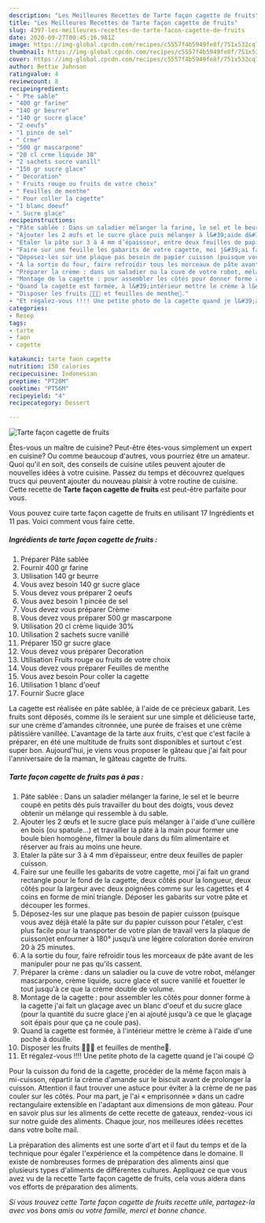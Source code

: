 ```yaml
---
description: "Les Meilleures Recettes de Tarte façon cagette de fruits"
title: "Les Meilleures Recettes de Tarte façon cagette de fruits"
slug: 4397-les-meilleures-recettes-de-tarte-facon-cagette-de-fruits
date: 2020-09-27T00:45:16.981Z
image: https://img-global.cpcdn.com/recipes/c5557f4b5949fe8f/751x532cq70/tarte-facon-cagette-de-fruits-photo-principale-de-la-recette.jpg
thumbnail: https://img-global.cpcdn.com/recipes/c5557f4b5949fe8f/751x532cq70/tarte-facon-cagette-de-fruits-photo-principale-de-la-recette.jpg
cover: https://img-global.cpcdn.com/recipes/c5557f4b5949fe8f/751x532cq70/tarte-facon-cagette-de-fruits-photo-principale-de-la-recette.jpg
author: Bettie Johnson
ratingvalue: 4
reviewcount: 8
recipeingredient:
- " Pte sable"
- "400 gr farine"
- "140 gr beurre"
- "140 gr sucre glace"
- "2 oeufs"
- "1 pince de sel"
- " Crme"
- "500 gr mascarpone"
- "20 cl crme liquide 30"
- "2 sachets sucre vanill"
- "150 gr sucre glace"
- " Decoration"
- " Fruits rouge ou fruits de votre choix"
- " Feuilles de menthe"
- " Pour coller la cagette"
- "1 blanc doeuf"
- " Sucre glace"
recipeinstructions:
- "Pâte sablée : Dans un saladier mélanger la farine, le sel et le beurre coupé en petits dés puis travailler du bout des doigts, vous devez obtenir un mélange qui ressemble à du sable."
- "Ajouter les 2 œufs et le sucre glace puis mélanger à l&#39;aide d&#39;une cuillère en bois (ou spatule...) et travailler la pâte à la main pour former une boule bien homogène, filmer la boule dans du film alimentaire et réserver au frais au moins une heure."
- "Etaler la pâte sur 3 à 4 mm d’épaisseur, entre deux feuilles de papier cuisson."
- "Faire sur une feuille les gabarits de votre cagette, moi j&#39;ai fait un grand rectangle pour le fond de la cagette, deux côtés pour la longueur, deux côtés pour la largeur avec deux poignées comme sur les cagettes et 4 coins en forme de mini triangle. Déposer les gabarits sur votre pâte et découper les formes."
- "Déposez-les sur une plaque pas besoin de papier cuisson (puisque vous avez déjà étalé la pâte sur du papier cuisson pour l&#39;étaler, c&#39;est plus facile pour la transporter de votre plan de travail vers la plaque de cuisson)et enfourner à 180° jusqu’à une légère coloration dorée environ 20 à 25 minutes."
- "A la sortie du four, faire refroidir tous les morceaux de pâte avant de les manipuler pour ne pas qu&#39;ils cassent."
- "Préparer la crème : dans un saladier ou la cuve de votre robot, mélanger mascarpone, crème liquide, sucre glace et sucre vanillé et fouetter le tout jusqu&#39;à ce que la crème double de volume."
- "Montage de la cagette : pour assembler les côtés pour donner forme à la cagette j&#39;ai fait un glaçage avec un blanc d&#39;oeuf et du sucre glace (pour la quantité du sucre glace j&#39;en ai ajouté jusqu&#39;à ce que le glaçage soit épais pour que ça ne coule pas)."
- "Quand la cagette est formée, à l&#39;intérieur mettre le crème à l&#39;aide d&#39;une poche à douille."
- "Disposer les fruits 🍓🍒🍇 et feuilles de menthe🍃."
- "Et régalez-vous !!!! Une petite photo de la cagette quand je l&#39;ai coupé 😉"
categories:
- Resep
tags:
- tarte
- faon
- cagette

katakunci: tarte faon cagette 
nutrition: 158 calories
recipecuisine: Indonesian
preptime: "PT20M"
cooktime: "PT56M"
recipeyield: "4"
recipecategory: Dessert

---
```



![Tarte façon cagette de fruits](https://img-global.cpcdn.com/recipes/c5557f4b5949fe8f/751x532cq70/tarte-facon-cagette-de-fruits-photo-principale-de-la-recette.jpg)

Êtes-vous un maître de cuisine? Peut-être êtes-vous simplement un expert en cuisine? Ou comme beaucoup d'autres, vous pourriez être un amateur. Quoi qu'il en soit, des conseils de cuisine utiles peuvent ajouter de nouvelles idées à votre cuisine. Passez du temps et découvrez quelques trucs qui peuvent ajouter du nouveau plaisir à votre routine de cuisine. Cette recette de <strong> Tarte façon cagette de fruits </strong> est peut-être parfaite pour vous.

<!--inarticleads1-->

Vous pouvez cuire tarte façon cagette de fruits en utilisant 17 Ingrédients et 11 pas. Voici comment vous faire cette.

##### Ingrédients de tarte façon cagette de fruits :

1. Préparer  Pâte sablée
1. Fournir 400 gr farine
1. Utilisation 140 gr beurre
1. Vous avez besoin 140 gr sucre glace
1. Vous devez vous préparer 2 oeufs
1. Vous avez besoin 1 pincée de sel
1. Vous devez vous préparer  Crème
1. Vous devez vous préparer 500 gr mascarpone
1. Utilisation 20 cl crème liquide 30%
1. Utilisation 2 sachets sucre vanillé
1. Préparer 150 gr sucre glace
1. Vous devez vous préparer  Decoration
1. Utilisation  Fruits rouge ou fruits de votre choix
1. Vous devez vous préparer  Feuilles de menthe
1. Vous avez besoin  Pour coller la cagette
1. Utilisation 1 blanc d&#39;oeuf
1. Fournir  Sucre glace


La cagette est réalisée en pâte sablée, à l&#39;aide de ce précieux gabarit. Les fruits sont déposés, comme ils le seraient sur une simple et délicieuse tarte, sur une crème d&#39;amandes citronnée, une purée de fraises et une crème pâtissière vanillée. L&#39;avantage de la tarte aux fruits, c&#39;est que c&#39;est facile à préparer, en été une multitude de fruits sont disponibles et surtout c&#39;est super bon. Aujourd&#39;hui, je viens vous proposer le gâteau que j&#39;ai fait pour l&#39;anniversaire de la maman, le gâteau cagette de fruits. 

<!--inarticleads2-->

##### Tarte façon cagette de fruits pas à pas :

1. Pâte sablée : Dans un saladier mélanger la farine, le sel et le beurre coupé en petits dés puis travailler du bout des doigts, vous devez obtenir un mélange qui ressemble à du sable.
1. Ajouter les 2 œufs et le sucre glace puis mélanger à l&#39;aide d&#39;une cuillère en bois (ou spatule...) et travailler la pâte à la main pour former une boule bien homogène, filmer la boule dans du film alimentaire et réserver au frais au moins une heure.
1. Etaler la pâte sur 3 à 4 mm d’épaisseur, entre deux feuilles de papier cuisson.
1. Faire sur une feuille les gabarits de votre cagette, moi j&#39;ai fait un grand rectangle pour le fond de la cagette, deux côtés pour la longueur, deux côtés pour la largeur avec deux poignées comme sur les cagettes et 4 coins en forme de mini triangle. Déposer les gabarits sur votre pâte et découper les formes.
1. Déposez-les sur une plaque pas besoin de papier cuisson (puisque vous avez déjà étalé la pâte sur du papier cuisson pour l&#39;étaler, c&#39;est plus facile pour la transporter de votre plan de travail vers la plaque de cuisson)et enfourner à 180° jusqu’à une légère coloration dorée environ 20 à 25 minutes.
1. A la sortie du four, faire refroidir tous les morceaux de pâte avant de les manipuler pour ne pas qu&#39;ils cassent.
1. Préparer la crème : dans un saladier ou la cuve de votre robot, mélanger mascarpone, crème liquide, sucre glace et sucre vanillé et fouetter le tout jusqu&#39;à ce que la crème double de volume.
1. Montage de la cagette : pour assembler les côtés pour donner forme à la cagette j&#39;ai fait un glaçage avec un blanc d&#39;oeuf et du sucre glace (pour la quantité du sucre glace j&#39;en ai ajouté jusqu&#39;à ce que le glaçage soit épais pour que ça ne coule pas).
1. Quand la cagette est formée, à l&#39;intérieur mettre le crème à l&#39;aide d&#39;une poche à douille.
1. Disposer les fruits 🍓🍒🍇 et feuilles de menthe🍃.
1. Et régalez-vous !!!! Une petite photo de la cagette quand je l&#39;ai coupé 😉


Pour la cuisson du fond de la cagette, procéder de la même façon mais à mi-cuisson, répartir la crème d&#39;amande sur le biscuit avant de prolonger la cuisson. Attention il faut trouver une astuce pour éviter à la crème de ne pas couler sur les côtés. Pour ma part, je l&#39;ai « emprisonnée » dans un cadre rectangulaire extensible en l&#39;adaptant aux dimensions de mon gâteau. Pour en savoir plus sur les aliments de cette recette de gateaux, rendez-vous ici sur notre guide des aliments. Chaque jour, nos meilleures idées recettes dans votre boîte mail. 

<!--inarticleads1-->

<p>
La préparation des aliments est une sorte d'art et il faut du temps et de la technique pour égaler l'expérience et la compétence dans le domaine. Il existe de nombreuses formes de préparation des aliments ainsi que plusieurs types d'aliments de différentes cultures. Appliquez ce que vous avez vu de la recette Tarte façon cagette de fruits, cela vous aidera dans vos efforts de préparation des aliments.
</p>

<p>
<i>Si vous trouvez cette Tarte façon cagette de fruits recette utile, partagez-la avec vos bons amis ou votre famille, merci et bonne chance.</i>
</p>
